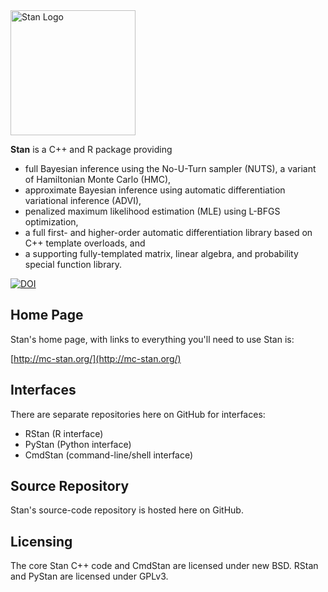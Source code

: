 <a href="http://mc-stan.org">
<img src="https://raw.githubusercontent.com/stan-dev/logos/master/logo.png" width=200 alt="Stan Logo"/>
</a>

<b>Stan</b> is a C++ and R package providing

* full Bayesian inference using the No-U-Turn sampler (NUTS), a variant of Hamiltonian Monte Carlo (HMC),
* approximate Bayesian inference using automatic differentiation variational inference (ADVI),
* penalized maximum likelihood estimation (MLE) using L-BFGS optimization,
* a full first- and higher-order automatic differentiation library based on C++ template overloads, and
* a supporting fully-templated matrix, linear algebra, and probability special function library.

[![DOI](https://zenodo.org/badge/19868/stan-dev/stan.svg)](https://zenodo.org/badge/latestdoi/19868/stan-dev/stan)

Home Page
---------
Stan's home page, with links to everything you'll need to use Stan is:

[http://mc-stan.org/](http://mc-stan.org/)

Interfaces
----------
There are separate repositories here on GitHub for interfaces:
* RStan (R interface)
* PyStan (Python interface)
* CmdStan (command-line/shell interface)

Source Repository
-----------------
Stan's source-code repository is hosted here on GitHub.

Licensing
---------
The core Stan C++ code and CmdStan are licensed under new BSD.   RStan and PyStan are licensed under GPLv3.
